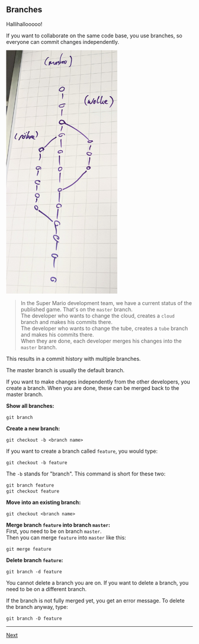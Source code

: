 ## Branches

Hallihallooooo!

If you want to collaborate on the same code base, you use branches, so everyone can commit changes independently.

<img src="img/git-branches.jpg" alt="Git Branches" width="300"/>

> In the Super Mario development team, we have a current status of the published game. That's on the `master` branch.  
> The developer who wants to change the cloud, creates a `cloud` branch and makes his commits there.  
> The developer who wants to change the tube, creates a `tube` branch and makes his commits there.  
> When they are done, each developer merges his changes into the `master` branch.

This results in a commit history with multiple branches.

The master branch is usually the default branch.

If you want to make changes independently from the other developers, you create a branch. When you are done, these can be merged back to the master branch.

**Show all branches:**
```
git branch
```

**Create a new branch:**
```
git checkout -b <branch name>
```
If you want to create a branch called `feature`, you would type:
```
git checkout -b feature
```
The `-b` stands for "branch". This command is short for these two:
```
git branch feature
git checkout feature
```

**Move into an existing branch:**
```
git checkout <branch name>
```

**Merge branch `feature` into branch `master`:**  
First, you need to be on branch `master`.  
Then you can merge `feature` into `master` like this:
```
git merge feature
```

**Delete branch `feature`:**
```
git branch -d feature
```
You cannot delete a branch you are on. If you want to delete a branch, you need to be on a different branch.

If the branch is not fully merged yet, you get an error message. To delete the branch anyway, type:
```
git branch -D feature
```

---

[Next](06-revert-commits.md)
